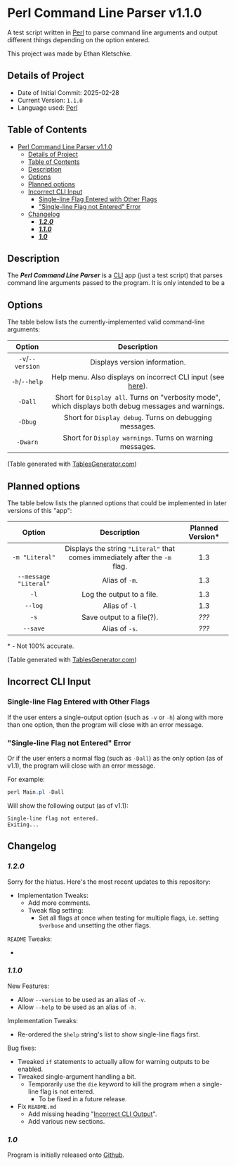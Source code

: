 # Perl Command Line Parser v1.1.0

A test script written in [Perl](https://en.wikipedia.org/wiki/Perl "Source: Wikipedia.org") to parse
command line arguments and output different things depending on the option entered.

This project was made by Ethan Kletschke.

## Details of Project

- Date of Initial Commit: 2025-02-28
- Current Version: `1.1.0`
- Language used: [Perl](https://www.perl.org/about.html "Source: www.perl.org")

## Table of Contents

- [Perl Command Line Parser v1.1.0](#perl-command-line-parser-v110)
  - [Details of Project](#details-of-project)
  - [Table of Contents](#table-of-contents)
  - [Description](#description)
  - [Options](#options)
  - [Planned options](#planned-options)
  - [Incorrect CLI Input](#incorrect-cli-input)
    - [Single-line Flag Entered with Other Flags](#single-line-flag-entered-with-other-flags)
    - ["Single-line Flag not Entered" Error](#single-line-flag-not-entered-error)
  - [Changelog](#changelog)
    - [**_1.2.0_**](#120)
    - [**_1.1.0_**](#110)
    - [**_1.0_**](#10)

## Description

The **_Perl Command Line Parser_** is a [CLI](https://en.wikipedia.org/wiki/Command-line_interface "Source: Wikipedia.org") app
(just a test script) that parses command line arguments passed to the program. It is only intended to be
a 

## Options

The table below lists the currently-implemented valid command-line arguments:

|    **Option**    |                                           **Description**                                            |
| :--------------: | :--------------------------------------------------------------------------------------------------: |
| `-v`/`--version` |                                    Displays version information.                                     |
|  `-h`/`--help`   |         Help menu. Also displays on incorrect CLI input (see [here](#incorrect-cli-input)).          |
|     `-Dall`      | Short for `Display all`. Turns on "verbosity mode", which displays both debug messages and warnings. |
|     `-Dbug`      |                       Short for `Display debug`. Turns on debugging messages.                        |
|     `-Dwarn`     |                       Short for `Display warnings`. Turns on warning messages.                       |

(Table generated with [TablesGenerator.com](https://www.tablesgenerator.com/markdown_tables# "Table generator site"))

## Planned options

The table below lists the planned options that could be implemented in later versions of this "app":

|      **Option**       |                               **Description**                               | **Planned Version\*** |
| :-------------------: | :-------------------------------------------------------------------------: | :-------------------: |
|    `-m "Literal"`     | Displays the string `"Literal"` that comes immediately after the `-m` flag. |          1.3          |
| `--message "Literal"` |                               Alias of `-m`.                                |          1.3          |
|         `-l`          |                          Log the output to a file.                          |          1.3          |
|        `--log`        |                                Alias of `-l`                                |          1.3          |
|         `-s`          |                          Save output to a file(?).                          |         _???_         |
|       `--save`        |                               Alias of `-s`.                                |         _???_         |

\* - Not 100% accurate.

(Table generated with [TablesGenerator.com](https://www.tablesgenerator.com/markdown_tables# "Table generator site"))

## Incorrect CLI Input

### Single-line Flag Entered with Other Flags

If the user enters a single-output option (such as `-v` or `-h`) along with more than one option, then the program will
close with an error message.

### "Single-line Flag not Entered" Error

Or if the user enters a normal flag (such as `-Dall`) as the only option (as of v1.1), the program will close with an error
message.

For example:

```powershell
perl Main.pl -Dall
```

Will show the following output (as of v1.1):

```
Single-line flag not entered.
Exiting...
```


## Changelog

### **_1.2.0_**

Sorry for the hiatus. Here's the most recent updates to
this repository:

- Implementation Tweaks:
  - Add more comments.
  - Tweak flag setting:
    - Set all flags at once when testing for multiple flags, i.e. setting `$verbose` and unsetting the other flags.

`README` Tweaks:

-

### **_1.1.0_**

New Features:

- Allow `--version` to be used as an alias of `-v`.
- Allow `--help` to be used as an alias of `-h`.

Implementation Tweaks:

- Re-ordered the `$help` string's list to show single-line flags first.

Bug fixes:

- Tweaked `if` statements to actually allow for warning outputs to be enabled.
- Tweaked single-argument handling a bit.
  - Temporarily use the `die` keyword to kill the program when a single-line flag is not entered.
    - To be fixed in a future release.
- Fix `README.md`
  - Add missing heading "[Incorrect CLI Output](#incorrect-cli-input)".
  - Add various new sections.

### **_1.0_**

Program is initially released onto [Github](https://github.com/ethanKletschke/Perl-Command-Line-Parser).
